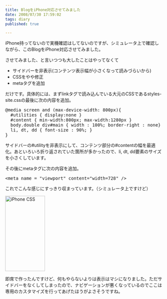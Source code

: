 ```yaml
---
title: BlogをiPhone対応させてみました
date: 2008/07/30 17:59:02
tags: diary
published: true

---
```


<p>iPhone持ってないので実機確認はしてないのですが、シミュレータ上で確認しながら、このBlogをiPhone対応させてみました。</p>

<p>させてみました、と言いつつも大したことはやってなくて</p>

<p><ul>
<li>サイドバーを非表示(コンテンツ表示幅が小さくなって読みづらいから)</li>
<li>CSSをやや修正</li>
<li>metaタグを追加</li>
</ul></p>

<p>だけです。具体的には、まずlinkタグで読み込んでいる大元のCSSであるstyles-site.cssの最後に次の内容を追加。</p>

<p><pre>
@media screen and (max-device-width: 800px){ 
  #utilities { display:none }
  #content { min-width:800px; max-width:1280px }
  body.double div#main { width : 100%; border-right : none}
  li, dt, dd { font-size : 90%; } 
}
</pre></p>

<p>サイドバーの#utilityを非表示にして、コンテンツ部分の#contentの幅を最適化。あといろいろ折り返されていた箇所が多かったので、li, dt, dd要素のサイズを小さくしています。</p>

<p>その後にmetaタグに次の内容を追加。</p>

<p><pre>
&lt;meta name = "viewport" content="width=728" /&gt;
</pre></p>

<p>これでこんな感じにすっきり収まっています。（シミュレータ上ですけど）</p>

<p><a href="http://www.flickr.com/photos/katsuma/2715799675/" title="iPhone CSS by katsuma, on Flickr"><img src="http://farm4.static.flickr.com/3232/2715799675_77bbc693fc_m.jpg" width="127" height="240" alt="iPhone CSS" /></a></p>

<p>即席で作ったんですけど、何もやらないよりは表示はマシになりました。ただサイドバーをなくしてしまったので、ナビゲーションが悪くなっているのでここは専用のカスタマイズを行ってあげたほうがよさそうですね。</p>


